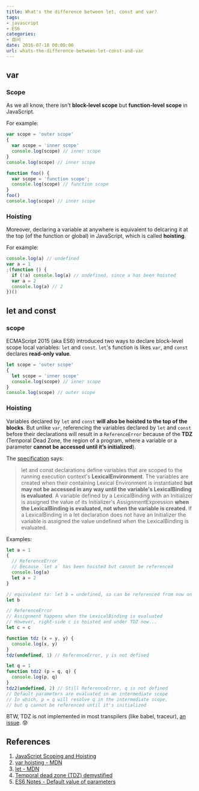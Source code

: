```yaml
---
title: What's the difference between let, const and var?
tags:
- javascript
- ES6
categories:
- 自问
date: 2016-07-18 00:00:00
url: whats-the-difference-between-let-const-and-var
---
```


## var

### Scope

As we all know, there isn't **block-level scope** but **function-level scope** in JavaScript.

For example:

```javascript
var scope = 'outer scope'
{
  var scope = 'inner scope'
  console.log(scope) // inner scope
}
console.log(scope) // inner scope

function foo() {
  var scope = 'function scope';
  console.log(scope) // function scope
}
foo()
console.log(scope) // inner scope
```

<!-- more -->

### Hoisting

Moreover, declaring a variable at anywhere is equivalent to delcaring it at the top (of the function or global) in JavaScript, which is called **hoisting**.

For example:

```javascript
console.log(a) // undefined
var a = 1
;(function () {
  if (!a) console.log(a) // undefined, since a has been hoisted
  var a = 2
  console.log(a) // 2
})()
```

## let and const

### scope

ECMAScript 2015 (aka ES6) introduced two ways to declare block-level scope local variables: `let` and `const`. `let`'s function is likes `var`, and `const` declares **read-only value**.

```javascript
let scope = 'outer scope'
{
  let scope = 'inner scope'
  console.log(scope) // inner scope
}
console.log(scope) // outer scope
```

### Hoisting

Variables declared by `let` and `const` **will also be hoisted to the top of the blocks**. But unlike `var`, referencing the variables declared by `let` and `const` before their declarations will result in a `ReferenceError` because of the **TDZ** (Temporal Dead Zone, the region of a program, where a variable or a parameter **cannot be accessed until it’s initialized**).

The [specification](https://tc39.github.io/ecma262/#sec-let-and-const-declarations) says:

> let and const declarations define variables that are scoped to the running execution context's **LexicalEnvironment**. The variables are created when their containing Lexical Environment is instantiated **but may not be accessed in any way until the variable's LexicalBinding is evaluated**. A variable defined by a LexicalBinding with an Initializer is assigned the value of its Initializer's AssignmentExpression **when the LexicalBinding is evaluated, not when the variable is created**. If a LexicalBinding in a let declaration does not have an Initializer the variable is assigned the value undefined when the LexicalBinding is evaluated.

Examples:

```javascript
let a = 1
{
  // ReferenceError
  // Because `let a` has been hoisted but cannot be referenced
  console.log(a)
  let a = 2
}

// equivalent to: let b = undefined, so can be referenced from now on
let b

// ReferenceError
// Assignment happens when the LexicalBinding is evaluated
// However, right-side c is hoisted and under TDZ now...
let c = c

function tdz (x = y, y) {
  console.log(x, y)
}
tdz(undefined, 1) // ReferenceError, y is not defined

let q = 1
function tdz2 (p = q, q) {
  console.log(p, q)
}
tdz2(undefined, 2) // Still ReferenceError, q is not defined
// Default parameters are evaluated in an intermediate scope
// In which, p = q will resolve q in the intermediate scope,
// but q cannot be referenced until it's initialized
```

BTW, TDZ is not implemented in most transpilers (like babel, traceur), [an issue](https://github.com/google/traceur-compiler/issues/1382). :cold_sweat:

## References

1. [JavaScript Scoping and Hoisting](http://www.adequatelygood.com/JavaScript-Scoping-and-Hoisting.html)
2. [var hoisting - MDN](https://developer.mozilla.org/en-US/docs/Web/JavaScript/Reference/Statements/var#var_hoisting)
3. [let - MDN](https://developer.mozilla.org/en-US/docs/Web/JavaScript/Reference/Statements/let#Temporal_dead_zone_and_errors_with_let)
4. [Temporal dead zone (TDZ) demystified](http://jsrocks.org/2015/01/temporal-dead-zone-tdz-demystified/)
5. [ES6 Notes - Default value of parameters](http://dmitrysoshnikov.com/ecmascript/es6-notes-default-values-of-parameters/#tdz-temporal-dead-zone-for-parameters)
